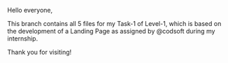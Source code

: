Hello everyone,

This branch contains all 5 files for my Task-1 of Level-1, which is based on the development of a Landing Page as assigned by @codsoft during my internship.

Thank you for visiting!

